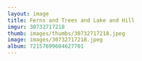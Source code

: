 ```yaml
---
layout: image
title: Ferns and Trees and Lake and Hill
imgur: 30732717218
thumb: images/thumbs/30732717218.jpeg
image: images/30732717218.jpeg
album: 72157699604627701
---
```


